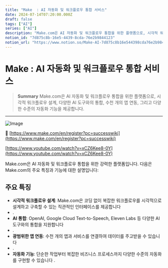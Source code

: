 ```yaml
---
title: "Make  : AI 자동화 및 워크플로우 통합 서비스"
date: 2024-07-14T07:20:00.000Z
draft: false
tags: ["AI"]
series: ["AI"]
description: "Make.com은 AI 자동화 및 워크플로우 통합을 위한 플랫폼으로, 시각적 워크플로우 설계, 다양한 AI 도구와의 통합, 수천 개의 앱 연동, 그리고 다양한 수준의 자동화 기능을 제공합니다."
notion_id: "7d875c8b-16e5-4439-8cda-76e2b9844123"
notion_url: "https://www.notion.so/Make-AI-7d875c8b16e544398cda76e2b9844123"
---
```


# Make  : AI 자동화 및 워크플로우 통합 서비스

> **Summary**
> Make.com은 AI 자동화 및 워크플로우 통합을 위한 플랫폼으로, 시각적 워크플로우 설계, 다양한 AI 도구와의 통합, 수천 개의 앱 연동, 그리고 다양한 수준의 자동화 기능을 제공합니다.

---

![Image](https://prod-files-secure.s3.us-west-2.amazonaws.com/09ccd4d5-876c-4bba-bbdf-cc77a0a11257/cd8b7169-3370-40ff-8a69-4dcac3f21ab7/Untitled.png?X-Amz-Algorithm=AWS4-HMAC-SHA256&X-Amz-Content-Sha256=UNSIGNED-PAYLOAD&X-Amz-Credential=ASIAZI2LB4663W65DIFR%2F20250724%2Fus-west-2%2Fs3%2Faws4_request&X-Amz-Date=20250724T080845Z&X-Amz-Expires=3600&X-Amz-Security-Token=IQoJb3JpZ2luX2VjEAAaCXVzLXdlc3QtMiJHMEUCIGZGfvXorvaA%2FmH06qvztXX2c6ZI8skujNkygE4gLkFOAiEA%2FzaOZUCYjrnMCAa5%2FMDqxfb%2BNEYXdTmxKTPLfUdTMEgq%2FwMIKRAAGgw2Mzc0MjMxODM4MDUiDKNM%2BYGUM%2BfrCtawryrcA%2FKnobtwDSjKtqG8cCpaLuG2xh%2F2jLRC7qlVqHpCtstVlBXanXxjSr4CbvSHzJZwzkOGk%2FyKQgmCTPsqW7Lnu580JkqNa8bhiXxq3%2FNoOYMl0keJpB2CbUJ4naH8SKYzyX7XFZglEs2%2FD%2BAvf1LC4CAvzgoED17UCvlvTlCUmmlhsawC4mhw32IcX04rcfIOBpG6jlIhkHUvMRVMUzQNZOhep4HzNtoTL6NM8lghzmH8XxHxDHcR5AcJo4ZwEEBaeJmpNfZvIq5sRLVbuoO6IzfVHKSdyOzW4lbPvdG4%2B5UdLaeK%2FhNIrzq8e4J%2F1Z0b3Qw%2FRdcoUPYa9FuuvwfpBQMbazeUhccHyaVMcVjSWwyHUlyh8HH3bR4JkyRgOWir069vt%2F%2F1V0UKOR4It32EqhH0LKzhrFxBRpPI4mdk%2Bym3uHjnP4QiXvyTKjNiqjIFWTzNgYi1kken7APDEwWWtDhnJZ7dBGsQJkrlHEFSYe4p6wHIx5fW9ToC2emqTTS73Z27BHXbY%2BiBKnQthoeoOyYkAjxKA9ge%2BFlzGtSDFKzT116LAJ5KeblWs5Wuauyme7vzNCCFyIBvu6xvQ8mrLW9m3CgTnLUpEj7baKd4C5EWpo%2BUdUcoku5t9Nm%2FMObOh8QGOqUBrCuuCUOaWtji9hhnWst2UbQSyUfmrKCC2%2B148AYXvedjzybmTQ7XgQ3FtEwa%2BukAopDHvUBDY5Q1hE%2BjcR6wS%2BxPsPEiVzVDaTTR72%2B%2F79CqSwNeLSKu9TqRyqExROJaaampt6sN%2BxeDgJG%2FMUsfsUNsYnUC4njmG3mOU3kiA%2FO%2BhGv%2BdKdk6e1VvhULbnlY0qHFCb0%2FVJRVDz%2B5nfUCordaL9bJ&X-Amz-Signature=9f8f6ba93365857db82fe912aca452e657c674b2ba64849230b738536e4b1aeb&X-Amz-SignedHeaders=host&x-amz-checksum-mode=ENABLED&x-id=GetObject)

🔗 [https://www.make.com/en/register?pc=successwiki](https://www.make.com/en/register?pc=successwiki)

[https://www.youtube.com/watch?v=xCZ6Kee8-0Y](https://www.youtube.com/watch?v=xCZ6Kee8-0Y)

Make.com은 AI 자동화 및 워크플로우 통합을 위한 강력한 플랫폼입니다. 다음은 Make.com의 주요 특징과 기능에 대한 설명입니다:

## 주요 특징

- **시각적 워크플로우 설계**: Make.com은 코딩 없이 복잡한 워크플로우를 시각적으로 설계하고 구축할 수 있는 직관적인 인터페이스를 제공합니다
- .
- **AI 통합**: OpenAI, Google Cloud Text-to-Speech, Eleven Labs 등 다양한 AI 도구와의 통합을 지원합니다
- .
- **광범위한 앱 연동**: 수천 개의 앱과 서비스를 연결하여 데이터를 주고받을 수 있습니다
- .
- **자동화 기능**: 단순한 작업부터 복잡한 비즈니스 프로세스까지 다양한 수준의 자동화를 구현할 수 있습니다
.

